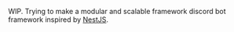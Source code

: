 WIP. Trying to make a modular and scalable framework discord bot framework inspired by [NestJS](https://nestjs.com/).
